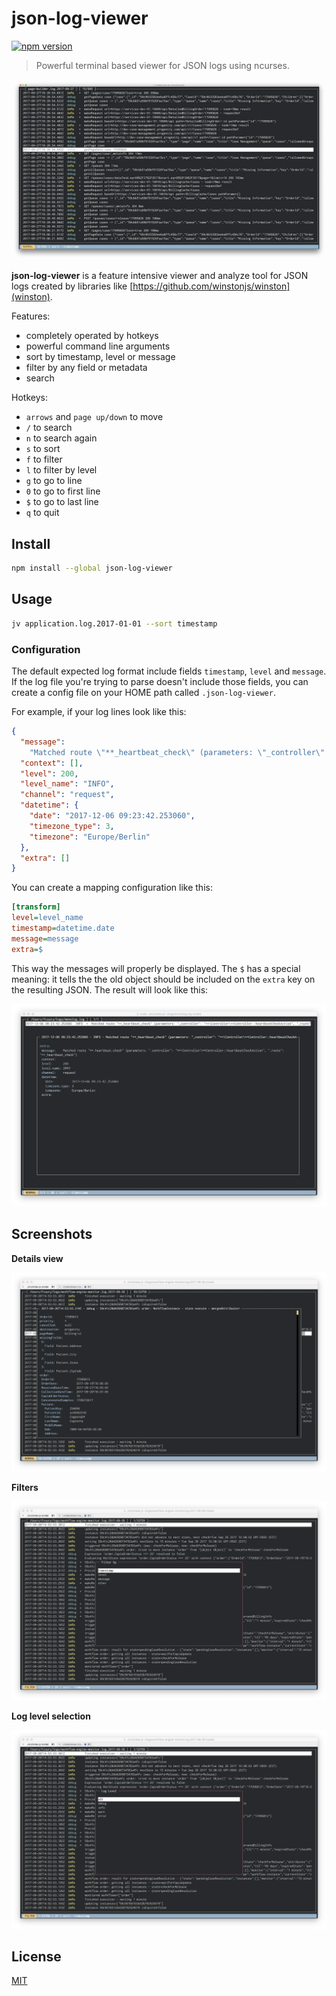 # json-log-viewer

[![npm version](https://badge.fury.io/js/json-log-viewer.svg)](https://badge.fury.io/js/json-log-viewer)

> Powerful terminal based viewer for JSON logs using ncurses.

![screenshot](screenshot.png)

**json-log-viewer** is a feature intensive viewer and analyze tool for JSON logs created by libraries like [https://github.com/winstonjs/winston](winston).

Features:

- completely operated by hotkeys
- powerful command line arguments
- sort by timestamp, level or message
- filter by any field or metadata
- search

Hotkeys:

- `arrows` and `page up/down` to move
- `/` to search
- `n` to search again
- `s` to sort
- `f` to filter
- `l` to filter by level
- `g` to go to line
- `0` to go to first line
- `$` to go to last line
- `q` to quit

## Install

```bash
npm install --global json-log-viewer
```

## Usage

```bash
jv application.log.2017-01-01 --sort timestamp
```

### Configuration

The default expected log format include fields `timestamp`, `level` and `message`. If the log file you're trying to parse doesn't include those fields, you can create a config file on your HOME path called `.json-log-viewer`.

For example, if your log lines look like this:

```json
{
  "message":
    "Matched route \"**_heartbeat_check\" (parameters: \"_controller\": \"**\\Controller\\**Controller::heartbeatCheckAction\", \"_route\": \"**_heartbeat_check\")",
  "context": [],
  "level": 200,
  "level_name": "INFO",
  "channel": "request",
  "datetime": {
    "date": "2017-12-06 09:23:42.253060",
    "timezone_type": 3,
    "timezone": "Europe/Berlin"
  },
  "extra": []
}
```

You can create a mapping configuration like this:

```ini
[transform]
level=level_name
timestamp=datetime.date
message=message
extra=$
```

This way the messages will properly be displayed. The `$` has a special meaning: it tells the the old object should be included on the `extra` key on the resulting JSON. The result will look like this:

![transform](transform.png)

## Screenshots

__Details view__

![screenshot](screenshot1.png)

__Filters__

![screenshot](screenshot2.png)

__Log level selection__

![screenshot](screenshot3.png)

## License

[MIT](http://vjpr.mit-license.org)
